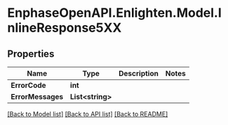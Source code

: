 # EnphaseOpenAPI.Enlighten.Model.InlineResponse5XX

## Properties

Name | Type | Description | Notes
------------ | ------------- | ------------- | -------------
**ErrorCode** | **int** |  | 
**ErrorMessages** | **List&lt;string&gt;** |  | 

[[Back to Model list]](../README.md#documentation-for-models) [[Back to API list]](../README.md#documentation-for-api-endpoints) [[Back to README]](../README.md)

